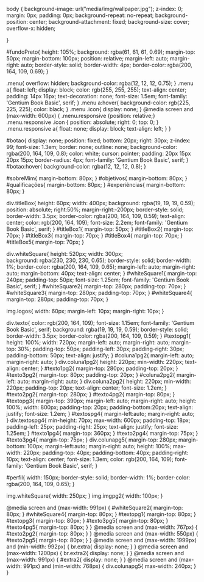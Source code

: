 body {
	background-image: url("media/img/wallpaper.jpg");
	z-index: 0;
	margin: 0px;
	padding: 0px;
	background-repeat: no-repeat;
	background-position: center;
	background-attachment: fixed;
	background-size: cover;
	overflow-x: hidden;
	
}

#fundoPreto{
	height: 105%;
	background: rgba(61, 61, 61, 0.69);
	margin-top: 50px;
	margin-bottom: 100px;
	position: relative;
	margin-left: auto;
	margin-right: auto;
	border-style: solid;
	border-width: 4px;
	border-color: rgba(200, 164, 109, 0.69);
}

.menu{
  overflow: hidden;
  background-color: rgba(12, 12, 12, 0.75);
}
.menu a{
  float: left;
  display: block;
  color: rgb(255, 255, 255);
  text-align: center;
  padding: 14px 16px;
  text-decoration: none;
  font-size: 1.5em;
  font-family: 'Gentium Book Basic', serif;
}
.menu a:hover{
  background-color: rgb(225, 225, 225);
  color: black;
}
.menu .icon{
  display: none;
}
@media screen and (max-width: 600px) {
  .menu.responsive {position: relative;}
  .menu.responsive .icon {
    position: absolute;
    right: 0;
    top: 0;
  }
  .menu.responsive a{
    float: none;
    display: block;
    text-align: left;
  }
}

#botao{
  display: none;
  position: fixed;
  bottom: 20px;
  right: 30px;
  z-index: 99;
  font-size: 1.3em;
  border: none;
  outline: none;
  background-color: rgba(200, 164, 109, 0.8);
  color: white;
  cursor: pointer;
  padding: 20px 15px 20px 15px;
  border-radius: 4px;
  font-family: 'Gentium Book Basic', serif;
}
#botao:hover{
  background-color: rgba(12, 12, 12, 0.8);
}

#sobreMim{
	margin-bottom: 80px;
}
#objetivos{
	margin-bottom: 80px;
}
#qualificações{
	margin-bottom: 80px;
}
#experiências{
	margin-bottom: 80px;
}

div.titleBox{
	height: 60px;
	width: 400px;
	background: rgba(19, 19, 19, 0.59);
	position: absolute;
	right:50%;
	margin-right:-200px;
	border-style: solid;
	border-width: 3.5px;
	border-color: rgba(200, 164, 109, 0.59);
	text-align: center;
	color: rgb(200, 164, 109);
	font-size: 2.2em;
	font-family: 'Gentium Book Basic', serif;
}
#titleBox1{
	margin-top: 50px;
}
#titleBox2{
	margin-top: 70px;
}
#titleBox3{
	margin-top: 70px;
}
#titleBox4{
	margin-top: 70px;
}
#titleBox5{
	margin-top: 70px;
}

div.whiteSquare{
	height: 520px;
	width: 300px; 	
	background: rgba(230, 230, 230, 0.65);
	border-style: solid;
	border-width: 1%;
	border-color: rgba(200, 164, 109, 0.65);
	margin-left: auto;
	margin-right: auto;
	margin-bottom: 40px;
	text-align: center;
}
#whiteSquare1{
	margin-top: 240px;
	padding-top: 50px;
	font-size: 1.25em;
	font-family: 'Gentium Book Basic', serif;
}
#whiteSquare2{
	margin-top: 280px;
	padding-top: 70px;
}
#whiteSquare3{
	margin-top: 280px;
	padding-top: 70px;
}
#whiteSquare4{
	margin-top: 280px;
	padding-top: 70px;
}

img.logos{
	width: 60px;
	margin-left: 10px;
	margin-right: 10px;
}

div.texto{
	color: rgb(200, 164, 109);
	font-size: 1.15em;
	font-family: 'Gentium Book Basic', serif;
	background: rgba(19, 19, 19, 0.59);
	border-style: solid;
	border-width: 3.5px;
	border-color: rgba(200, 164, 109, 0.59);
}
#textopg1{
	height: 100%;
	width: 720px;
	margin-left: auto;
	margin-right: auto;
	margin-top: 30%;
	padding-top: 50px;
	padding-left: 30px;
	padding-right: 30px;
	padding-bottom: 50px;
	text-align: justify;
}
#coluna1pg2{
	margin-left: auto;
	margin-right: auto;
}
div.coluna1pg2{
	height: 220px;
	min-width: 220px;
	text-align: center;
}
#texto1pg2{
	margin-top: 280px;
	padding-top: 20px;
}
#texto3pg2{
	margin-top: 80px;
	padding-top: 20px;
}
#coluna2pg2{
	margin-left: auto;
	margin-right: auto;
}
div.coluna2pg2{
	height: 220px;
	min-width: 220px;
	padding-top: 20px;
	text-align: center;
	font-size: 1.2em;
}
#texto2pg2{
	margin-top: 280px;
}
#texto4pg2{
	margin-top: 80px;
}
#textopg3{
	margin-top: 390px;
	margin-left: auto;
	margin-right: auto;
	height: 100%;
	width: 800px;
	padding-top: 20px;
	padding-bottom:20px;
	text-align: justify;
	font-size: 1.2em;
}
#textospg4{
	margin-left:auto;
	margin-right: auto;
}
div.textospg4{
	min-height: 70px;
	max-width: 600px;
	padding-top: 18px;
	padding-left: 25px;
	padding-right: 25px;
	text-align: justify;
	font-size: 1.25em;
}
#texto1pg4{
	margin-top: 360px;
}
#texto2pg4{
	margin-top: 75px;
}
#texto3pg4{
	margin-top: 75px;
}
div.colunapg5{
	margin-top: 280px;
	margin-bottom: 100px;
	margin-left:auto;
	margin-right: auto;
	height: 100%;
	max-width: 220px;
	padding-top: 40px;
	padding-bottom: 40px;
	padding-right: 10px;
	text-align: center;
	font-size: 1.3em;
	color: rgb(200, 164, 109);
	font-family: 'Gentium Book Basic', serif;
}

#perfil{
	width: 150px;
	border-style: solid;
	border-width: 1%;
	border-color: rgba(200, 164, 109, 0.65);
}

img.whiteSquare{
	width: 250px;
}
img.imgpg2{
	width: 100px;
}

@media screen and (max-width: 991px) {
	#whiteSquare2{
		margin-top: 80px;
	}
	#whiteSquare4{
		margin-top: 80px;
	}
	#textopg1{
		margin-top: 80px;
	}
	#textopg3{
		margin-top: 80px;
	}
	#texto3pg5{
		margin-top: 80px;
	}
	#texto4pg5{
		margin-top: 80px;
	}
}
@media screen and (max-width: 767px) {
	#texto2pg2{
		margin-top: 80px;
	}
}
@media screen and (max-width: 550px) {
	#texto2pg5{
		margin-top: 80px;
	}
}
@media screen and (max-width: 1999px) and (min-width: 992px) {
	br.extra{
		display: none;
	}
}
@media screen and (max-width: 1200px) {
	br.extra2{
		display: none;
	}
}
@media screen and (max-width: 991px) {
	#extra2{
		display: none;
	}
}
@media screen and (max-width: 991px) and (min-width: 768px) {
	div.colunapg5{
		max-width: 240px;
	}
}
